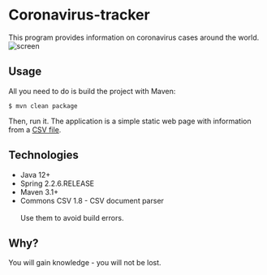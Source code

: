 # Coronavirus-tracker <br/>
This program provides information on coronavirus cases around the world.
![screen](https://user-images.githubusercontent.com/54303323/97117982-708ee900-1718-11eb-81c8-3ed97684097d.png)
## Usage
All you need to do is build the project with Maven:
```
$ mvn clean package
```
Then, run it. The application is a simple static web page with information from a [CSV file](https://raw.githubusercontent.com/CSSEGISandData/COVID-19/master/csse_covid_19_data/csse_covid_19_time_series/time_series_covid19_confirmed_global.csv).
## Technologies 
- Java 12+
- Spring 2.2.6.RELEASE
- Maven 3.1+
- Commons CSV 1.8 - CSV document parser <br/><br/>
Use them to avoid build errors.
## Why?
You will gain knowledge - you will not be lost.
